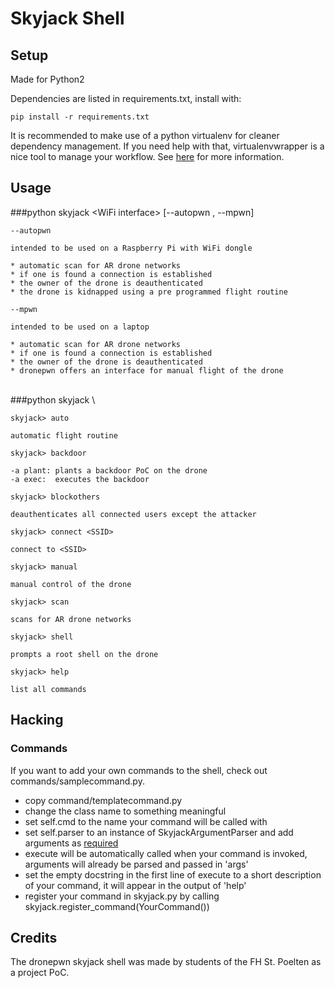 Skyjack Shell
=============

## Setup

Made for Python2

Dependencies are listed in requirements.txt, install with:
```
pip install -r requirements.txt
```

It is recommended to make use of a python virtualenv for cleaner dependency management.
If you need help with that, virtualenvwrapper is a nice tool to manage your workflow.
See [here](https://virtualenvwrapper.readthedocs.org/en/latest/) for more information.

## Usage

###python skyjack \<WiFi interface\> [--autopwn , --mpwn]

```
--autopwn

intended to be used on a Raspberry Pi with WiFi dongle

* automatic scan for AR drone networks
* if one is found a connection is established
* the owner of the drone is deauthenticated
* the drone is kidnapped using a pre programmed flight routine
```

```
--mpwn

intended to be used on a laptop

* automatic scan for AR drone networks
* if one is found a connection is established
* the owner of the drone is deauthenticated
* dronepwn offers an interface for manual flight of the drone
```
<br>
###python skyjack \<WiFi interface\>

```
skyjack> auto

automatic flight routine
```
```
skyjack> backdoor

-a plant: plants a backdoor PoC on the drone
-a exec:  executes the backdoor
```
```
skyjack> blockothers

deauthenticates all connected users except the attacker
```
```
skyjack> connect <SSID>

connect to <SSID>
```
```
skyjack> manual

manual control of the drone
```
```
skyjack> scan

scans for AR drone networks
```
```
skyjack> shell

prompts a root shell on the drone
```
```
skyjack> help

list all commands
```


Hacking
-------

### Commands

If you want to add your own commands to the shell, check out commands/samplecommand.py.

* copy command/templatecommand.py
* change the class name to something meaningful
* set self.cmd to the name your command will be called with
* set self.parser to an instance of SkyjackArgumentParser and add arguments as [required](https://docs.python.org/3/library/argparse.html)
* execute will be automatically called when your command is invoked, arguments will already be parsed and passed in 'args'
* set the empty docstring in the first line of execute to a short description of your command, it will appear in the output of 'help'
* register your command in skyjack.py by calling skyjack.register_command(YourCommand())


Credits
-------
The dronepwn skyjack shell was made by students of the FH St. Poelten as a project PoC.



